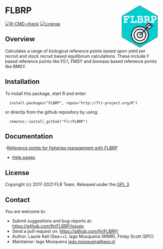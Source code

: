 # FLBRP <img src="man/figures/logo.png" align="right" width="120" />

[![R-CMD-check](https://github.com/flr/FLBRP/workflows/R-CMD-check/badge.svg)](https://github.com/flr/FLBRP/actions)
[![License](https://eddelbuettel.github.io/badges/GPL2+.svg)](https://www.gnu.org/licenses/gpl-2.0.html)

## Overview
Calculates a range of biological reference points based upon yield per recruit and stock recruit based equilibrium calculations. These include F based reference points like F0.1, FMSY and biomass based reference points like BMSY.

## Installation
To install this package, start R and enter:

```
  install.packages("FLBRP", repos="http://flr-project.org/R")
```

or directly from the github repository by using:

```
  remotes::install_github("flr/FLBRP")
```

## Documentation
-[Reference points for fisheries management with FLBRP](https://flr-project.org/doc/Reference_points_for_fisheries_management_with_FLBRP.html)
- [Help pages](http://flr-project.org/FLBRP/reference/index.html)

## License
Copyright (c) 2017-2021 FLR Team. Released under the [GPL 3](https://www.gnu.org/licenses/gpl-3.0.en.html).

## Contact
You are welcome to:

- Submit suggestions and bug-reports at: <https://github.com/flr/FLBRP/issues>
- Send a pull request on: <https://github.com/flr/FLBRP/>
- Author: Laurie Kell (Sea++), Iago Mosqueira (WMR), Finlay Scott (SPC)
- Maintainer: Iago Mosqueira <iago.mosqueira@wur.nl>
